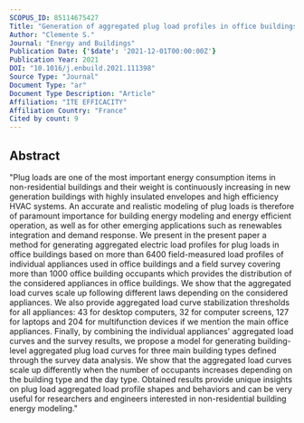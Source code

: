 ```yaml
---
SCOPUS_ID: 85114675427
Title: "Generation of aggregated plug load profiles in office buildings"
Author: "Clemente S."
Journal: "Energy and Buildings"
Publication Date: {'$date': '2021-12-01T00:00:00Z'}
Publication Year: 2021
DOI: "10.1016/j.enbuild.2021.111398"
Source Type: "Journal"
Document Type: "ar"
Document Type Description: "Article"
Affiliation: "ITE EFFICACITY"
Affiliation Country: "France"
Cited by count: 9
---
```


## Abstract
"Plug loads are one of the most important energy consumption items in non-residential buildings and their weight is continuously increasing in new generation buildings with highly insulated envelopes and high efficiency HVAC systems. An accurate and realistic modeling of plug loads is therefore of paramount importance for building energy modeling and energy efficient operation, as well as for other emerging applications such as renewables integration and demand response. We present in the present paper a method for generating aggregated electric load profiles for plug loads in office buildings based on more than 6400 field-measured load profiles of individual appliances used in office buildings and a field survey covering more than 1000 office building occupants which provides the distribution of the considered appliances in office buildings. We show that the aggregated load curves scale up following different laws depending on the considered appliances. We also provide aggregated load curve stabilization thresholds for all appliances: 43 for desktop computers, 32 for computer screens, 127 for laptops and 204 for multifunction devices if we mention the main office appliances. Finally, by combining the individual appliances' aggregated load curves and the survey results, we propose a model for generating building-level aggregated plug load curves for three main building types defined through the survey data analysis. We show that the aggregated load curves scale up differently when the number of occupants increases depending on the building type and the day type. Obtained results provide unique insights on plug load aggregated load profile shapes and behaviors and can be very useful for researchers and engineers interested in non-residential building energy modeling."

